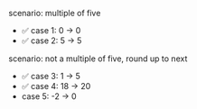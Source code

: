 scenario: multiple of five

- ✅ case 1: 0 -> 0
- ✅ case 2: 5 -> 5

scenario: not a multiple of five, round up to next

- ✅ case 3: 1 -> 5
- ✅ case 4: 18 -> 20
- case 5: -2 -> 0